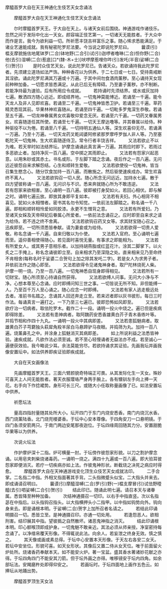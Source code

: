   摩醯首罗大自在天王神通化生伎艺天女念诵法
　　




　　摩醯首罗大自在天王神通化生伎艺天女念诵法

　　尔时摩醯首罗天王。于大自在天上。与诸天女前后围绕。神通游戏作诸伎乐。忽然之间于发际中化出一天女。颜容端正伎艺第一。一切诸天无能胜者。于大众中而作是言。我今为欲利益一切。所祈愿丰饶吉祥富乐之事。随心悕求悉能满足。于诸业艺速能成就。我有秘密陀罗尼法要。今当说之即说陀罗尼曰。
　　曩谟(引)榅支摩貌施佉地尾钵罗(二合)钵地野(二合引)试(引)迦啰者噜啉(二合)怛你野(二合)他(去引)湿嚩(二合)惹底[口*(隸-木+士)]吠啰摩惹哩你吽(引)发吒(半音)娑嚩(二合引)贺(引)
　　是时众伎艺天女。说此陀罗尼已。告诸天众。若欲诵持我此陀罗尼者。先须建立道场如法严饰。种种香花以为供养。于二七日或一七日。受持斋戒断其淫欲。诵此陀罗尼满其万遍或十万遍。于其中间勿食酒肉薰秽。至心诵持天女现前种种加备。一切愿求皆悉满足。从此已后无有障碍。乃至妻子薰秽。亦不制断。若能净持最为速验。后有所用应令成就。
　　若持诵时先须结界。或水或灰加持七遍。散洒四方随心远近。即成结界地。一切鬼神莫能博近。若诵至一千遍。能令天龙人及非人见即欢喜。若诵至二千遍。一切鬼神皆悉卫护。若诵至三千遍。草药精灵悉现其前。华果林神欢喜随从。若诵至四千遍。一切毗多罗鬼深生恭敬。若诵至五千遍。一切龙神眷属男女欢喜敬仰爱念无厌。若诵至六千遍。一切药叉眷属男女。欢喜随逐任其所使。若诵至七千遍。一切天王摩达噜等。并其眷属以给侍。种种驱役不以为倦。若诵至八千遍。一切持明五通仙人等。深生欢喜仰无尽。若诵满一万遍。乃至十万遍。一切天龙药叉乾闼婆阿修紧那罗摩呼罗伽人非人等。乃至塞乾陀天一切鬼神。生大欢喜随逐侍卫。常令行者丰饶吉祥。
　　又法若欲止不以为难。若天旱时如法结界坛。护摩念诵诵此真言满一万遍。其雨应时即下。若雨过多恶欲止者。加持净灰一百八遍。空中掷之其雨即止。
　　又法若有怨家兴起恶意。以用朱砂或其赤土。书名或形。于左脚下踏之念诵。夜后作之一百八遍。无问远近彼怨自来求解怨结。心生和顺转生爱敬。
　　又法若欲使役一切鬼神。皆当召集生愍念心。随分饮食加持一百八遍。而散施之。然后驱使速疾成办。常生欢喜终不离人。
　　又法若欲钩召一切人民。随心所念无问远近。加持水七遍。散于四方望彼称诵一百八遍。无问识与不识。悉来奔就随心所为不敢违逆。
　　又法若有怨家来欲相害。至心诵明一百八遍。彼即被打身契如火。若回心相伏。即与解之时。诵明七遍云放。即放其身即平复如本。
　　又法若有夫妇。外心相背不相喜见。犹如火水相憎者。密书其名勿令知觉。一依前法左脚踏之。称名诵一千八遍。即相和顺转相怜爱如同胶漆。永更不生憎背之意。
　　又法若有所爱妇。乃至诸天女婇及天帝释妃后眷属心所爱者。一依前法念诵召之。应时即至自来求之请为给侍。若不违之终不舍离。
　　又法若欲钩召药叉女等。求其财宝随心召之。迅疾即至。一切所须悉皆奉献。请为妻妾或为给侍。
　　又法若欲得一切贵人爱敬。称名念诵一千八遍。自来归敬以为仆使。
　　又法若入官府。至心诵明七遍而至。遥仰善相使得随心。若见面时喜悦无量。有事求之即能相为。
　　又法若有所爱女人。或其男子意相乐者。以加持胡燕脂或红蓝花汁。涂其二脚掌下。以火炙之二手掩上。称名念诵彼即立至。自来相求乃至深隐之处。直来相来见乃至命终不肯相舍(每称名时于娑婆二合贺句上加之除其发吒二字)。若是女人为求男子者。并依前法作之随心即至。
　　又法若欲得令见诸鬼神身者。取尸陀林烧死人柴。护摩一明一烧。乃至一百八遍。一切鬼神悉自现身即得相见。
　　又法若所有一切财宝。随心所须至心持诵自然获得。
　　又法若欲缚人问事。无问大小净与不净。心想本尊至心念诵。应时即缚问知三世之事。一切皆说无所不知。非但能缚一人。乃至百千万人至心诵之。随心应念一时即缚。
　　又法若有家人逃走极远处去者。准前书名踏之。念诵其人回还奔走立至。若来迟者即以灰书彼形。每日三时作法。每诵真言一遍打之。一下乃至三七遍已。彼即恐怖如风即至。
　　又法若欲疗治一切病者。取佉陀罗木。截作二十一段。诵明一投火中烧之。遍已但是疾病即得除差。
　　又法若有患神病者。取阿魏药安悉香雄黄白芥子青木香练叶等。并捣节相和作四十九丸。一诵明一投火中其病即差。
　　又法若患狐魅病者。取雄黄白芥子芎藭独头萩犀角羖羊尿白马悬蹄驴马夜眼。并捣筛为丸。加持一百八遍。烧薰鼻孔之中。并涂身上狐魅消灭其病即差。
　　如上所说利益之法悉皆神验。速疾成就。凡欲作法必须至诚。若不至心轻慢诵者无益法亦不成。若至诚心一遍便获效验。我今略说少耳。余法莫能穷尽。若欲持诵求其证验。先画我坛并画我像安置坛中。如法供养即疾证验即疾成就。

　　大自在天女画像法

　　先画摩醯首罗天王。三面六臂颜貌奇特端正可畏。从其发际化生一天女。殊妙可喜天上人间无能胜者。著天衣服璎珞严身两手腕上。各有镮钏左手向上捧一天花。右手向下作捻裙势。身形可长三尺。或随大小任取称量画像了已。如法安置坛中供养。

　　祈愿坛法

　　量高四指肘量随其处所大小。坛开四门于东门内烧安悉香。南门内烧沉水香。西门烧薰陆香。北门烧兜楼婆香。于坛中心安本尊像。于四角安刀一口悬明镜。于四门各须安箭两只。于南门两边安尾那夜迦位。于坛四缘周回随其力分。安置甜脆华果等以为供养。

　　次说火坛法

　　作护摩炉深十二指。炉可横量一肘。于坛傍作彼怨家形貌。以刀之割护摩念诵。以用皂夹刺柴烧诸毒药。一诵明一烧之。满四十九遍或一百八遍。即大验耳彼怨家即便消灭。若疗一切疾病亦如上法。作彼鬼神形状。断截烧之决死之病应时得愈。
　　摩醯首罗大自在天神通游戏变化顶生众伎艺天女成就法印。
　　二手合掌。二名指二中指。外相叉指面著其手背。二头指微蹙头似宝。二大指头并来去。即成诵请召明曰。
　　曩谟(引)摩醯湿嚩(二合)罗(引)野(一)榅支摩冒(引)试佉野曀醯(去引)呬娑嚩(二合引)贺(引)
　　结此印已。随诵此明七遍。请召本天与诸眷属。悉皆降至种种加备。
　　次结神通摄召一切印。以右手中指直竖。次以名指苾在中指后。以头指钩召指头。以大指横押头小二指甲。以中指如钩势向外。钩向身来去。即是诵根本明。于娑嚩(二合)贺字上加所召者名请之。
　　若结此印诵明摄召一切。悉皆立至。是神通摄召印。亦通一切处用。
　　若逢怨恶人。欲相刑害。结印展其中指。望彼撝之自然散坏。诸恶鬼神指之消灭。
　　结此印诵根本明。印心额喉顶即成护身。一切鬼魅不敢亲近。其法必须从师亲授。净室密持每念诵了。以净缯帛覆天形像。不得辄说此法。向余人。若妄泄之终身无效。慎之慎之。
　　其天像或画或素总得。于坛中心安置本天形像。于天左右各安二女天。若坛中安坐位。形貌可喜。如天女形状。其像后又置二侍从女天位。唯于前面留火炉处所。烧诸香药奉献本天。如不能安火炉。著一宝盆。盛其香水著诸妙花献之亦得。于坛四角四门不能安其刀箭。但于坛外画之亦得。唯移镜安于坛内四角。如余部坛法。安羯磨杵处即得仰安之。
　　若画坛时。于坛四面地上画作五色云。如捧坛从地踊出势。

　　摩醯首罗顶生天女法


